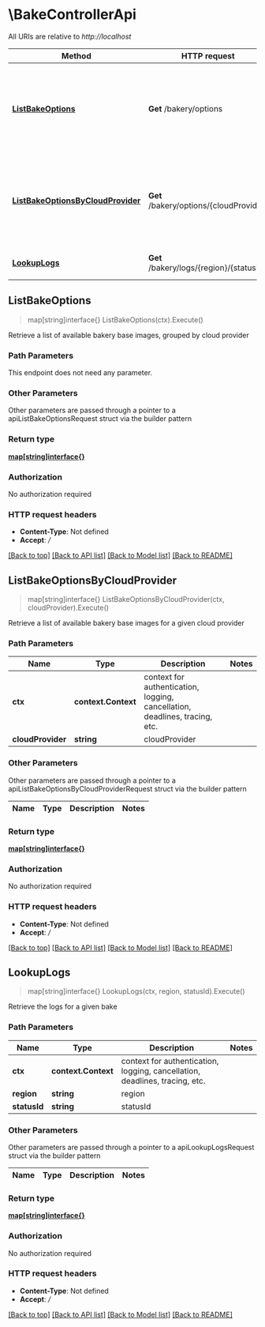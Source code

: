 # \BakeControllerApi

All URIs are relative to *http://localhost*

Method | HTTP request | Description
------------- | ------------- | -------------
[**ListBakeOptions**](BakeControllerApi.md#ListBakeOptions) | **Get** /bakery/options | Retrieve a list of available bakery base images, grouped by cloud provider
[**ListBakeOptionsByCloudProvider**](BakeControllerApi.md#ListBakeOptionsByCloudProvider) | **Get** /bakery/options/{cloudProvider} | Retrieve a list of available bakery base images for a given cloud provider
[**LookupLogs**](BakeControllerApi.md#LookupLogs) | **Get** /bakery/logs/{region}/{statusId} | Retrieve the logs for a given bake



## ListBakeOptions

> map[string]interface{} ListBakeOptions(ctx).Execute()

Retrieve a list of available bakery base images, grouped by cloud provider

### Path Parameters

This endpoint does not need any parameter.

### Other Parameters

Other parameters are passed through a pointer to a apiListBakeOptionsRequest struct via the builder pattern


### Return type

[**map[string]interface{}**](map[string]interface{}.md)

### Authorization

No authorization required

### HTTP request headers

- **Content-Type**: Not defined
- **Accept**: */*

[[Back to top]](#) [[Back to API list]](../README.md#documentation-for-api-endpoints)
[[Back to Model list]](../README.md#documentation-for-models)
[[Back to README]](../README.md)


## ListBakeOptionsByCloudProvider

> map[string]interface{} ListBakeOptionsByCloudProvider(ctx, cloudProvider).Execute()

Retrieve a list of available bakery base images for a given cloud provider

### Path Parameters


Name | Type | Description  | Notes
------------- | ------------- | ------------- | -------------
**ctx** | **context.Context** | context for authentication, logging, cancellation, deadlines, tracing, etc.
**cloudProvider** | **string** | cloudProvider | 

### Other Parameters

Other parameters are passed through a pointer to a apiListBakeOptionsByCloudProviderRequest struct via the builder pattern


Name | Type | Description  | Notes
------------- | ------------- | ------------- | -------------


### Return type

[**map[string]interface{}**](map[string]interface{}.md)

### Authorization

No authorization required

### HTTP request headers

- **Content-Type**: Not defined
- **Accept**: */*

[[Back to top]](#) [[Back to API list]](../README.md#documentation-for-api-endpoints)
[[Back to Model list]](../README.md#documentation-for-models)
[[Back to README]](../README.md)


## LookupLogs

> map[string]interface{} LookupLogs(ctx, region, statusId).Execute()

Retrieve the logs for a given bake

### Path Parameters


Name | Type | Description  | Notes
------------- | ------------- | ------------- | -------------
**ctx** | **context.Context** | context for authentication, logging, cancellation, deadlines, tracing, etc.
**region** | **string** | region | 
**statusId** | **string** | statusId | 

### Other Parameters

Other parameters are passed through a pointer to a apiLookupLogsRequest struct via the builder pattern


Name | Type | Description  | Notes
------------- | ------------- | ------------- | -------------



### Return type

[**map[string]interface{}**](map[string]interface{}.md)

### Authorization

No authorization required

### HTTP request headers

- **Content-Type**: Not defined
- **Accept**: */*

[[Back to top]](#) [[Back to API list]](../README.md#documentation-for-api-endpoints)
[[Back to Model list]](../README.md#documentation-for-models)
[[Back to README]](../README.md)


